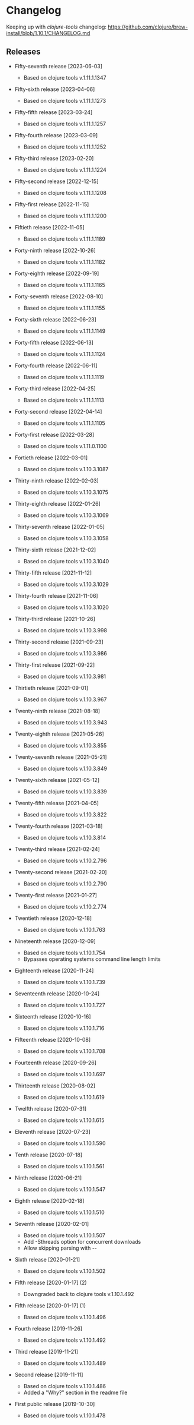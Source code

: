 # Changelog

Keeping up with _clojure-tools_ changelog:
https://github.com/clojure/brew-install/blob/1.10.1/CHANGELOG.md


## Releases

- Fifty-seventh release [2023-06-03]
    - Based on clojure tools v.1.11.1.1347

- Fifty-sixth release [2023-04-06]
    - Based on clojure tools v.1.11.1.1273

- Fifty-fifth release [2023-03-24]
    - Based on clojure tools v.1.11.1.1257

- Fifty-fourth release [2023-03-09]
    - Based on clojure tools v.1.11.1.1252

- Fifty-third release [2023-02-20]
    - Based on clojure tools v.1.11.1.1224

- Fifty-second release [2022-12-15]
    - Based on clojure tools v.1.11.1.1208

- Fifty-first release [2022-11-15]
    - Based on clojure tools v.1.11.1.1200

- Fiftieth release [2022-11-05]
    - Based on clojure tools v.1.11.1.1189

- Forty-ninth release [2022-10-26]
    - Based on clojure tools v.1.11.1.1182

- Forty-eighth release [2022-09-19]
    - Based on clojure tools v.1.11.1.1165

- Forty-seventh release [2022-08-10]
    - Based on clojure tools v.1.11.1.1155

- Forty-sixth release [2022-06-23]
    - Based on clojure tools v.1.11.1.1149

- Forty-fifth release [2022-06-13]
    - Based on clojure tools v.1.11.1.1124

- Forty-fourth release [2022-06-11]
    - Based on clojure tools v.1.11.1.1119

- Forty-third release [2022-04-25]
    - Based on clojure tools v.1.11.1.1113

- Forty-second release [2022-04-14]
    - Based on clojure tools v.1.11.1.1105

- Forty-first release [2022-03-28]
    - Based on clojure tools v.1.11.0.1100

- Fortieth release [2022-03-01]
    - Based on clojure tools v.1.10.3.1087

- Thirty-ninth release [2022-02-03]
    - Based on clojure tools v.1.10.3.1075

- Thirty-eighth release [2022-01-26]
    - Based on clojure tools v.1.10.3.1069

- Thirty-seventh release [2022-01-05]
    - Based on clojure tools v.1.10.3.1058

- Thirty-sixth release [2021-12-02]
    - Based on clojure tools v.1.10.3.1040

- Thirty-fifth release [2021-11-12]
    - Based on clojure tools v.1.10.3.1029

- Thirty-fourth release [2021-11-06]
    - Based on clojure tools v.1.10.3.1020

- Thirty-third release [2021-10-26]
    - Based on clojure tools v.1.10.3.998

- Thirty-second release [2021-09-23]
    - Based on clojure tools v.1.10.3.986

- Thirty-first release [2021-09-22]
    - Based on clojure tools v.1.10.3.981

- Thirtieth release [2021-09-01]
    - Based on clojure tools v.1.10.3.967

- Twenty-ninth release [2021-08-18]
    - Based on clojure tools v.1.10.3.943

- Twenty-eighth release [2021-05-26]
    - Based on clojure tools v.1.10.3.855

- Twenty-seventh release [2021-05-21]
    - Based on clojure tools v.1.10.3.849

- Twenty-sixth release [2021-05-12]
    - Based on clojure tools v.1.10.3.839

- Twenty-fifth release [2021-04-05]
    - Based on clojure tools v.1.10.3.822

- Twenty-fourth release [2021-03-18]
    - Based on clojure tools v.1.10.3.814

- Twenty-third release [2021-02-24]
    - Based on clojure tools v.1.10.2.796

- Twenty-second release [2021-02-20]
    - Based on clojure tools v.1.10.2.790

- Twenty-first release [2021-01-27]
    - Based on clojure tools v.1.10.2.774

- Twentieth release [2020-12-18]
    - Based on clojure tools v.1.10.1.763

- Nineteenth release [2020-12-09]
    - Based on clojure tools v.1.10.1.754
    - Bypasses operating systems command line length limits

- Eighteenth release [2020-11-24]
    - Based on clojure tools v.1.10.1.739
    
- Seventeenth release [2020-10-24]
    - Based on clojure tools v.1.10.1.727

- Sixteenth release [2020-10-16]
    - Based on clojure tools v.1.10.1.716

- Fifteenth release [2020-10-08]
    - Based on clojure tools v.1.10.1.708

- Fourteenth release [2020-09-26]
    - Based on clojure tools v.1.10.1.697

- Thirteenth release [2020-08-02]
    - Based on clojure tools v.1.10.1.619
 
- Twelfth release [2020-07-31]
    - Based on clojure tools v.1.10.1.615
 
- Eleventh release [2020-07-23]
    - Based on clojure tools v.1.10.1.590

- Tenth release [2020-07-18]
    - Based on clojure tools v.1.10.1.561

- Ninth release [2020-06-21]
    - Based on clojure tools v.1.10.1.547

- Eighth release [2020-02-18]
    - Based on clojure tools v.1.10.1.510

- Seventh release [2020-02-01]
    - Based on clojure tools v.1.10.1.507
    - Add -Sthreads option for concurrent downloads
    - Allow skipping parsing with --

- Sixth release [2020-01-21]
    - Based on clojure tools v.1.10.1.502

- Fifth release [2020-01-17] (2)
    - Downgraded back to clojure tools v.1.10.1.492

- Fifth release [2020-01-17] (1)
    - Based on clojure tools v.1.10.1.496

- Fourth release [2019-11-26]
    - Based on clojure tools v.1.10.1.492

- Third release [2019-11-21]
    - Based on clojure tools v.1.10.1.489

- Second release [2019-11-11]
    - Based on clojure tools v.1.10.1.486
    - Added a "Why?" section in the readme file

- First public release [2019-10-30]
    - Based on clojure tools v.1.10.1.478
